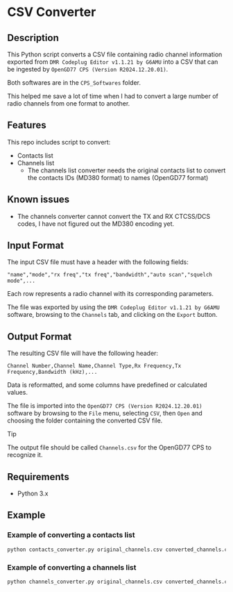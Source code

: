 # CSV Converter

## Description

This Python script converts a CSV file containing radio channel information exported from `DMR Codeplug Editor v1.1.21 by G6AMU` into a CSV that can be ingested by `OpenGD77 CPS (Version R2024.12.20.01)`.

Both softwares are in the `CPS_Softwares` folder.

This helped me save a lot of time when I had to convert a large number of radio channels from one format to another.

## Features

This repo includes script to convert:

- Contacts list
- Channels list
  - The channels list converter needs the original contacts list to convert the contacts IDs (MD380 format) to names (OpenGD77 format)

## Known issues

- The channels converter cannot convert the TX and RX CTCSS/DCS codes, I have not figured out the MD380 encoding yet.

## Input Format

The input CSV file must have a header with the following fields:

```csv
"name","mode","rx freq","tx freq","bandwidth","auto scan","squelch mode",...
```

Each row represents a radio channel with its corresponding parameters.

The file was exported by using the `DMR Codeplug Editor v1.1.21 by G6AMU` software, browsing to the `Channels` tab, and clicking on the `Export` button.

## Output Format

The resulting CSV file will have the following header:

```csv
Channel Number,Channel Name,Channel Type,Rx Frequency,Tx Frequency,Bandwidth (kHz),...
```

Data is reformatted, and some columns have predefined or calculated values.

The file is imported into the `OpenGD77 CPS (Version R2024.12.20.01)` software by browsing to the `File` menu, selecting `CSV`, then `Open` and choosing the folder containing the converted CSV file.

> [!TIP]
> The output file should be called `Channels.csv` for the OpenGD77 CPS to recognize it.

## Requirements

- Python 3.x

## Example

### Example of converting a contacts list

```sh
python contacts_converter.py original_channels.csv converted_channels.csv
```

### Example of converting a channels list

```sh
python channels_converter.py original_channels.csv converted_channels.csv original_contacts.csv
```
